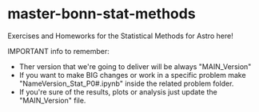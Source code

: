 ﻿# master-bonn-stat-methods

Exercises and Homeworks for the Statistical Methods for Astro here!

IMPORTANT info to remember:
- Ther version that we're going to deliver will be always "MAIN_Version"
- If you want to make BIG changes or work in a specific problem make "NameVersion_Stat_P0#.ipynb" inside the related problem folder.
- If you're sure of the results, plots or analysis just update the "MAIN_Version" file.
